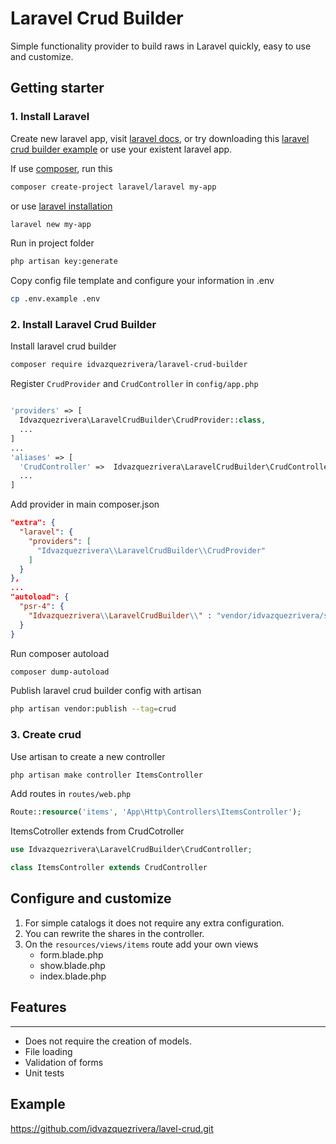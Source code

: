 # Laravel Crud Builder
Simple functionality provider to build raws in Laravel quickly, easy to use and customize.

## Getting starter

### 1. Install Laravel 

Create new laravel app, visit [laravel docs](https://laravel.com/docs), or try downloading this [laravel crud builder example](https://github.com/idvazquezrivera/ExampleLaravelCrudBuilder.git) or use your existent laravel app.

If use [composer](https://getcomposer.org/), run this
```bash
composer create-project laravel/laravel my-app
```

or use [laravel installation](https://laravel.com/docs/8.x/installation)
```bash
laravel new my-app
``` 
Run in project folder
```bash
php artisan key:generate
```
Copy config file template and configure your information in .env  
```bash
cp .env.example .env
```
### 2. Install Laravel Crud Builder

Install laravel crud builder 
```bash
composer require idvazquezrivera/laravel-crud-builder
```

Register `CrudProvider` and `CrudController` in `config/app.php`  
```php  

'providers' => [
  Idvazquezrivera\LaravelCrudBuilder\CrudProvider::class,
  ...
]
...
'aliases' => [
  'CrudController' =>  Idvazquezrivera\LaravelCrudBuilder\CrudController::class
  ...
]
```

Add provider in main composer.json
```json
"extra": {
  "laravel": {
    "providers": [
      "Idvazquezrivera\\LaravelCrudBuilder\\CrudProvider"
    ]
  }
},
...
"autoload": {
  "psr-4": {
    "Idvazquezrivera\\LaravelCrudBuilder\\" : "vendor/idvazquezrivera/src/LaravelCrudBuilder/"
  }
}
```

Run composer autoload
```bash
composer dump-autoload
```

Publish laravel crud builder config with artisan
```bash
php artisan vendor:publish --tag=crud    
```

### 3. Create crud 

Use artisan to create a new controller 
```bash
php artisan make controller ItemsController
```

Add routes in `routes/web.php`
```php
Route::resource('items', 'App\Http\Controllers\ItemsController');
```

ItemsCotroller extends from CrudCotroller
```php
use Idvazquezrivera\LaravelCrudBuilder\CrudController;

class ItemsController extends CrudController

```

## Configure and customize

1. For simple catalogs it does not require any extra configuration.
2. You can rewrite the shares in the controller.
3. On the `resources/views/items` route add your own views
    - form.blade.php
    - show.blade.php
    - index.blade.php


## Features
-----------
- Does not require the creation of models.
- File loading
- Validation of forms
- Unit tests


## Example 
https://github.com/idvazquezrivera/lavel-crud.git

